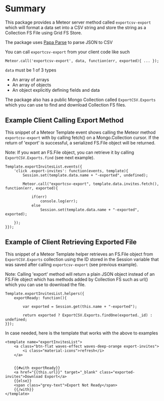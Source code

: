 # Summary
This package provides a Meteor server method called `exportcsv-export` which will format a data set into a CSV string
and store the string as a Collection FS File using Grid FS Store.

The package uses [Papa Parse](http://papaparse.com/docs#json-to-csv) to parse JSON to CSV

You can call `exportcsv-export` from your client code like such

`Meteor.call('exportcsv-export', data, function(err, exported){ ... });`

`data` must be 1 of 3 types
* An array of arrays
* An array of objects
* An object explicitly defining fields and data

The package also has a public Mongo Collection called `ExportCSV.Exports` which you can use to find and download 
Collection FS files.

## Example Client Calling Export Method

This snippet of a Meteor Template event shows calling the Meteor method `exportcsv-export` with by calling fetch() on a
Mongo.Collection cursor. If the return of 'export' is successful, a serialized FS.File object will be returned.

Note: If you want an FS.File object, you can retrieve it by calling `ExportCSV.Exports.find` (see next example).

```
Template.exportInvitesList.events({
    'click .export-invites': function(events, template){
        Session.set(template.data.name + "-exported", undefined);
        
        Meteor.call("exportcsv-export", template.data.invites.fetch(), function(err, exported){
            
            if(err)
                console.log(err);
            else
                Session.set(template.data.name + "-exported", exported);
                
    });
}});
```
    
## Example of Client Retrieving Exported File

This snippet of a Meteor Template helper retrieves an FS.File object from `ExportCSV.Exports` collection using the ID stored
in the Session variable that was saved after calling `exportcsv-export` (see previous example). 

Note: Calling 'export' method will return a plain JSON object instead of an FS.File object which has methods added by 
Collection FS such as url() which you can use to download the file.

```
Template.exportInvitesList.helpers({
    exportReady: function(){
        
        var exported = Session.get(this.name + "-exported");
        
        return exported ? ExportCSV.Exports.findOne(exported._id) : undefined;
}});
```
    
In case needed, here is the template that works with the above to examples

```
<template name="exportInvitesList">
    <a class="btn-flat waves-effect waves-deep-orange export-invites">
        <i class="material-icons">refresh</i>
    </a>
    
    
    {{#with exportReady}}
    <a href="{{this.url}}" target="_blank" class="exported-invites">Download Export</a>
    {{else}}
    <span class="grey-text">Export Not Ready</span>
    {{/with}}
</template>
```